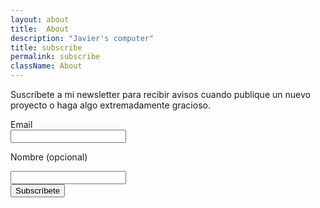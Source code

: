 ```yaml
---
layout: about
title:  About
description: "Javier's computer"
title: subscribe
permalink: subscribe
className: About
---
```


Suscríbete a mi newsletter para recibir avisos cuando publique un nuevo proyecto o haga algo extremadamente gracioso.

<div class="Contact">
<form class="Form" method="post" action="https://mailer.javier.computer/subscription/form">
<input type="hidden" name="nonce" />
<input type="hidden" name="l" value="10546b54-985f-41ab-836c-eac7e11477ef"/>
<label class="Label" for="email">Email</label>
<div class="Input__field">
<input class="Input" type="email" name="email" required placeholder="" />
</div>

<label class="Label" for="name">Nombre <span class="is-optional">(opcional)</span></label>
<div class="Input__field">
<input class="Input" type="text" name="name" placeholder="" />
</div>

<div class="Actions"><input class="Button" type="submit" value="Subscríbete" /></div>
</form>
</div>
